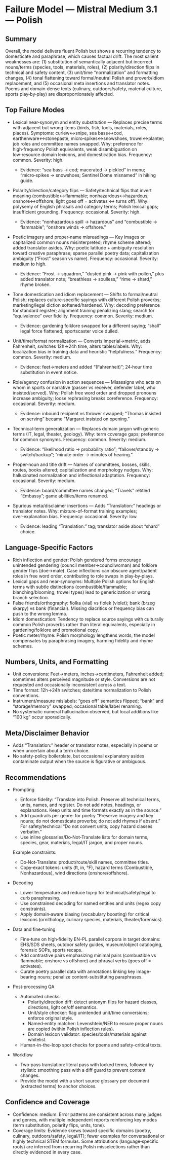 # Failure Model — Mistral Medium 3.1 — Polish

## Summary
Overall, the model delivers fluent Polish but shows a recurring tendency to domesticate and paraphrase, which causes factual drift. The most salient weaknesses are: (1) substitution of semantically adjacent but incorrect nouns/terms (species, tools, materials, roles), (2) polarity/direction flips in technical and safety content, (3) unit/time “normalization” and formatting changes, (4) tonal flattening toward formal/neutral Polish and proverb/idiom replacement, and (5) occasional meta insertions and translator notes. Poems and domain‑dense texts (culinary, outdoors/safety, material culture, sports play‑by‑play) are disproportionately affected.

## Top Failure Modes
- Lexical near‑synonym and entity substitution — Replaces precise terms with adjacent but wrong items (birds, fish, tools, materials, roles, places). Symptoms: curlew↔snipe, sea bass↔cod, earthenware↔stonepaste, micro‑spikes↔snowshoes, trowel↔planter; job roles and committee names swapped. Why: preference for high‑frequency Polish equivalents, weak disambiguation on low‑resource domain lexicons, and domestication bias. Frequency: common. Severity: high.
  - Evidence: “sea bass → cod; macerated → pickled” in menu; “micro‑spikes → snowshoes; Sentinel Dome misnamed” in hiking guide.

- Polarity/direction/category flips — Safety/technical flips that invert meaning (combustible↔flammable; nonhazardous↔hazardous; onshore↔offshore; light goes off = activates ↔ turns off). Why: polysemy of English phrasals and category terms; Polish lexical gaps; insufficient grounding. Frequency: occasional. Severity: high.
  - Evidence: “nonhazardous spill → hazardous” and “combustible → flammable”; “onshore winds → offshore.”

- Poetic imagery and proper‑name misreadings — Key images or capitalized common nouns misinterpreted; rhyme scheme altered; added translator asides. Why: poetic latitude + ambiguity resolution toward creative paraphrase; sparse parallel poetry data; capitalization ambiguity (“Frost” season vs name). Frequency: occasional. Severity: medium to high.
  - Evidence: “Frost → squadron,” “dusted pink → pink with pollen,” plus added translator note; “breathless → soulless,” “rime → shard,” rhyme broken.

- Tone domestication and idiom replacement — Shifts to formal/neutral Polish; replaces culture‑specific sayings with different Polish proverbs; marketing/legal diction softened/hardened. Why: decoding preference for standard register; alignment training penalizing slang; search for “equivalence” over fidelity. Frequency: common. Severity: medium.
  - Evidence: gardening folklore swapped for a different saying; “shall” legal force flattened; sportscaster voice dulled.

- Unit/time/format normalization — Converts imperial→metric, adds Fahrenheit, switches 12h→24h time, alters tables/labels. Why: localization bias in training data and heuristic “helpfulness.” Frequency: common. Severity: medium.
  - Evidence: feet→meters and added “(Fahrenheit)”; 24‑hour time substitution in event notice.

- Role/agency confusion in action sequences — Misassigns who acts on whom in sports or narrative (passer vs receiver, defender label, who insisted/served). Why: Polish free word order and dropped pronouns increase ambiguity; loose rephrasing breaks coreference. Frequency: occasional. Severity: medium.
  - Evidence: inbound recipient vs thrower swapped; “Thomas insisted on serving” became “Margaret insisted on opening.”

- Technical‑term generalization — Replaces domain jargon with generic terms (IT, legal, theater, geology). Why: term coverage gaps; preference for common synonyms. Frequency: common. Severity: medium.
  - Evidence: “likelihood ratio → probability ratio”; “failover/standby → switch/backup”; “minute order → minutes of hearing.”

- Proper‑noun and title drift — Names of committees, bosses, skills, routes, books altered; capitalization and morphology nudges. Why: hallucinated normalization and inflectional adaptation. Frequency: occasional. Severity: medium.
  - Evidence: board/committee names changed; “Travels” retitled “Embassy”; game abilities/items renamed.

- Spurious meta/disclaimer insertions — Adds “Translation:” headings or translator notes. Why: mixture-of-format training examples; over‑explanation bias. Frequency: occasional. Severity: low.
  - Evidence: leading “Translation:” tag; translator aside about “shard” choice.

## Language‑Specific Factors
- Rich inflection and gender: Polish gendered forms encourage unintended gendering (council member→councilwoman) and folklore gender flips (doe→male). Case inflections can obscure agent/patient roles in free word order, contributing to role swaps in play‑by‑plays.
- Lexical gaps and near‑synonyms: Multiple Polish options for English terms with subtle distinctions (combustible/flammable; blanching/blooming; trowel types) lead to genericization or wrong branch selection.
- False friends/orthography: fiolka (vial) vs fiołek (violet); bank (brzeg skarpy) vs bank (financial). Missing diacritics or frequency bias can push to the wrong lemma.
- Idiom domestication: Tendency to replace source sayings with culturally common Polish proverbs rather than literal equivalents, especially in gardening/folklore and promotional copy.
- Poetic meter/rhyme: Polish morphology lengthens words; the model compensates by paraphrasing imagery, harming fidelity and rhyme schemes.

## Numbers, Units, and Formatting
- Unit conversions: Feet→meters, inches→centimeters, Fahrenheit added; sometimes alters perceived magnitude or style. Conversions are not requested and occasionally inconsistent across a text.
- Time format: 12h→24h switches; date/time normalization to Polish conventions.
- Instrument/measure mislabels: “goes off” semantics flipped; “bank” and “storage/memory” swapped; occasional table/label renaming.
- No systematic numeral hallucination observed, but local additions like “100 kg” occur sporadically.

## Meta/Disclaimer Behavior
- Adds “Translation:” header or translator notes, especially in poems or when uncertain about a term choice.
- No safety-policy boilerplate, but occasional explanatory asides contaminate output when the source is figurative or ambiguous.

## Recommendations
- Prompting
  - Enforce fidelity: “Translate into Polish. Preserve all technical terms, units, names, and register. Do not add notes, headings, or explanations. Keep units and time formats exactly as in the source.”
  - Add guardrails per genre: for poetry “Preserve imagery and key nouns; do not domesticate proverbs; do not add rhymes if absent.” For safety/technical “Do not convert units; copy hazard classes verbatim.”
  - Use inline glossaries/Do‑Not‑Translate lists for domain terms, species, gear, materials, legal/IT jargon, and proper nouns.

  Example constraints:
  - Do‑Not‑Translate: product/route/skill names, committee titles.
  - Copy‑exact tokens: units (ft, in, °F), hazard terms (Combustible, Nonhazardous), wind directions (onshore/offshore).

- Decoding
  - Lower temperature and reduce top‑p for technical/safety/legal to curb paraphrasing.
  - Use constrained decoding for named entities and units (regex copy constraints).
  - Apply domain‑aware biasing (vocabulary boosting) for critical lexicons (ornithology, culinary species, materials, theater/forensics).

- Data and fine‑tuning
  - Fine‑tune on high‑fidelity EN–PL parallel corpora in target domains: EHS/SDS sheets, outdoor safety guides, museum/object cataloging, forensic SOPs, sports recaps.
  - Add contrastive pairs emphasizing minimal pairs (combustible vs flammable; onshore vs offshore) and phrasal verbs (goes off = activates).
  - Curate poetry parallel data with annotations linking key image-bearing nouns; penalize content-substituting paraphrases.

- Post‑processing QA
  - Automated checks:
    - Polarity/direction diff: detect antonym flips for hazard classes, directions, light on/off semantics.
    - Unit/style checker: flag unintended unit/time conversions; enforce original style.
    - Named‑entity matcher: Levenshtein/NER to ensure proper nouns are copied (within Polish inflection rules).
    - Domain lexicon validator: species/tools/materials against whitelist.
  - Human-in-the-loop spot checks for poems and safety-critical texts.

- Workflow
  - Two‑pass translation: literal pass with locked terms, followed by stylistic smoothing pass with a diff guard to prevent content changes.
  - Provide the model with a short source glossary per document (extracted terms) to anchor choices.

## Confidence and Coverage
- Confidence: medium. Error patterns are consistent across many judges and genres, with multiple independent reports reinforcing key modes (term substitution, polarity flips, units, tone). 
- Coverage limits: Evidence skews toward specific domains (poetry, culinary, outdoors/safety, legal/IT); fewer examples for conversational or highly technical STEM formulas. Some attributions (language‑specific roots) are inferred from recurring Polish misselections rather than directly evidenced in every case.